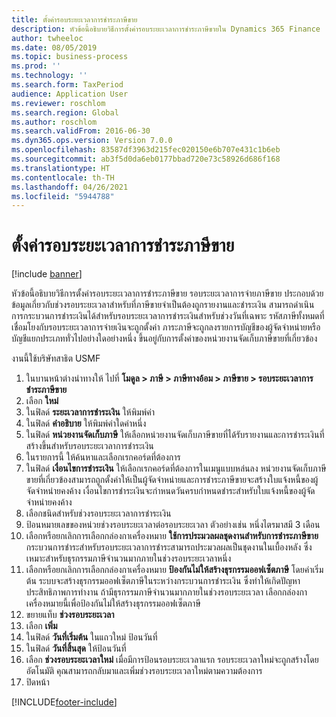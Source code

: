 ```yaml
---
title: ตั้งค่ารอบระยะเวลาการชำระภาษีขาย
description: หัวข้อนี้อธิบายวิธีการตั้งค่ารอบระยะเวลาการชำระภาษีขายใน Dynamics 365 Finance
author: twheeloc
ms.date: 08/05/2019
ms.topic: business-process
ms.prod: ''
ms.technology: ''
ms.search.form: TaxPeriod
audience: Application User
ms.reviewer: roschlom
ms.search.region: Global
ms.author: roschlom
ms.search.validFrom: 2016-06-30
ms.dyn365.ops.version: Version 7.0.0
ms.openlocfilehash: 83587df3963d215fec020150e6b707e431c1b6eb
ms.sourcegitcommit: ab3f5d0da6eb0177bbad720e73c58926d686f168
ms.translationtype: HT
ms.contentlocale: th-TH
ms.lasthandoff: 04/26/2021
ms.locfileid: "5944788"
---
```

# <a name="set-up-sales-tax-settlement-periods"></a>ตั้งค่ารอบระยะเวลาการชำระภาษีขาย

[!include [banner](../../includes/banner.md)]

หัวข้อนี้อธิบายวิธีการตั้งค่ารอบระยะเวลาการชำระภาษีขาย รอบระยะเวลาการจ่ายภาษีขาย ประกอบด้วยข้อมูลเกี่ยวกับช่วงรอบระยะเวลาสำหรับที่ภาษีขายจำเป็นต้องถูกรายงานและชำระเงิน  สามารถดำเนินการกระบวนการชำระเงินได้สำหรับรอบระยะเวลาการชำระเงินสำหรับช่วงวันที่เฉพาะ  รหัสภาษีทั้งหมดที่เชื่อมโยงกับรอบระยะเวลาการจ่ายเงินจะถูกตั้งค่า  ภาระภาษีจะถูกลงรายการบัญชีของผู้จัดจำหน่ายหรือบัญชีแยกประเภททั่วไปอย่างใดอย่างหนึ่ง ขึ้นอยู่กับการตั้งค่าของหน่วยงานจัดเก็บภาษีขายที่เกี่ยวข้อง 

งานนี้ใช้บริษัทสาธิต USMF 

1. ในบานหน้าต่างนำทางให้ ไปที่ **โมดูล > ภาษี > ภาษีทางอ้อม > ภาษีขาย > รอบระยะเวลาการชำระภาษีขาย**
2. เลือก **ใหม่**
3. ในฟิลด์ **ระยะเวลาการชำระเงิน** ให้พิมพ์ค่า
4. ในฟิลด์ **คำอธิบาย** ให้พิมพ์ค่าใดค่าหนึ่ง
5. ในฟิลด์ **หน่วยงานจัดเก็บภาษี** ให้เลือกหน่วยงานจัดเก็บภาษีขายที่ได้รับรายงานและการชำระเงินที่สร้างขึ้นสำหรับรอบระยะเวลาการชำระเงิน
6. ในรายการนี้ ให้ค้นหาและเลือกเรกคอร์ดที่ต้องการ
7. ในฟิลด์ **เงื่อนไขการชำระเงิน** ให้เลือกเรกคอร์ดที่ต้องการในเมนูแบบหล่นลง หน่วยงานจัดเก็บภาษีขายที่เกี่ยวข้องสามารถถูกตั้งค่าให้เป็นผู้จัดจำหน่ายและการชำระภาษีขายจะสร้างใบแจ้งหนี้ของผู้จัดจำหน่ายคงค้าง  เงื่อนไขการชำระเงินจะกำหนดวันครบกำหนดชำระสำหรับใบแจ้งหนี้ของผู้จัดจำหน่ายคงค้าง  
8. เลือกชนิดสำหรับช่วงรอบระยะเวลาการชำระเงิน
9. ป้อนหมายเลขของหน่วยช่วงรอบระยะเวลาต่อรอบระยะเวลา  ตัวอย่างเช่น หนึ่งไตรมาสมี 3 เดือน
10. เลือกหรือยกเลิกการเลือกกล่องกาเครื่องหมาย **ใช้การประมวลผลชุดงานสำหรับการชำระภาษีขาย** กระบวนการชำระสำหรับรอบระยะเวลาการชำระสามารถประมวลผลเป็นชุดงานในเบื้องหลัง  ซึ่งเหมาะสำหรับธุรกรรมภาษีจำนวนมากภายในช่วงรอบระยะเวลาหนึ่ง
11. เลือกหรือยกเลิกการเลือกกล่องกาเครื่องหมาย **ป้องกันไม่ให้สร้างธุรกรรมออฟเซ็ตภาษี** โดยค่าเริ่มต้น ระบบจะสร้างธุรกรรมออฟเซ็ตภาษีในระหว่างกระบวนการชำระเงิน ซึ่งทำให้เกิดปัญหาประสิทธิภาพการทำงาน ถ้ามีธุรกรรมภาษีจำนวนมากภายในช่วงรอบระยะเวลา เลือกกล่องกาเครื่องหมายนี้เพื่อป้องกันไม่ให้สร้างธุรกรรมออฟเซ็ตภาษี
12. ขยายแท็บ **ช่วงรอบระยะเวลา**
13. เลือก **เพิ่ม**
14. ในฟิลด์ **วันที่เริ่มต้น** ในแถวใหม่ ป้อนวันที่
15. ในฟิลด์ **วันที่สิ้นสุด** ให้ป้อนวันที่
16. เลือก **ช่วงรอบระยะเวลาใหม่** เมื่อมีการป้อนรอบระยะเวลาแรก รอบระยะเวลาใหม่จะถูกสร้างโดยอัตโนมัติ  คุณสามารถกลับมาและเพิ่มช่วงรอบระยะเวลาใหม่ตามความต้องการ  
17. ปิดหน้า



[!INCLUDE[footer-include](../../../includes/footer-banner.md)]
